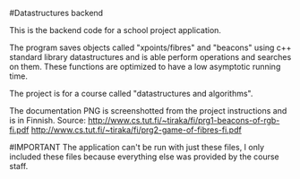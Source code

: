 #Datastructures backend

This is the backend code for a school project application.

The program saves objects called "xpoints/fibres" and "beacons" using c++ standard library datastructures and is able perform operations and searches on them. These functions are optimized to have a low asymptotic running time.

The project is for a course called "datastructures and algorithms".

The documentation PNG is screenshotted from the project instructions and is in Finnish. 
Source: http://www.cs.tut.fi/~tiraka/fi/prg1-beacons-of-rgb-fi.pdf
	http://www.cs.tut.fi/~tiraka/fi/prg2-game-of-fibres-fi.pdf

#IMPORTANT 
The application can't be run with just these files, I only included these files because everything else was provided by the course staff.
